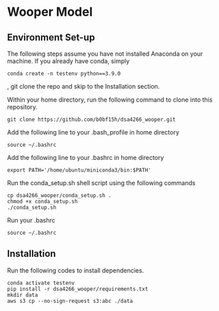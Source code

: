 # Wooper Model

## Environment Set-up
The following steps assume you have not installed Anaconda on your machine. If you already have conda,
simply
```
conda create -n testenv python==3.9.0
```
, git clone the repo and skip to the Installation section.

Within your home directory, run the following command to clone into this repository.

```
git clone https://github.com/b0bf15h/dsa4266_wooper.git
```
Add the following line to your .bash_profile in home directory
```
source ~/.bashrc
```
Add the following line to your .bashrc in home directory
```
export PATH='/home/ubuntu/miniconda3/bin:$PATH'
```
Run the conda_setup.sh shell script using the following commands 
```
cp dsa4266_wooper/conda_setup.sh .
chmod +x conda_setup.sh
./conda_setup.sh
```
Run your .bashrc
```
source ~/.bashrc
```

## Installation

Run the following codes to install dependencies.
```
conda activate testenv
pip install -r dsa4266_wooper/requirements.txt
mkdir data
aws s3 cp --no-sign-request s3:abc ./data
```
